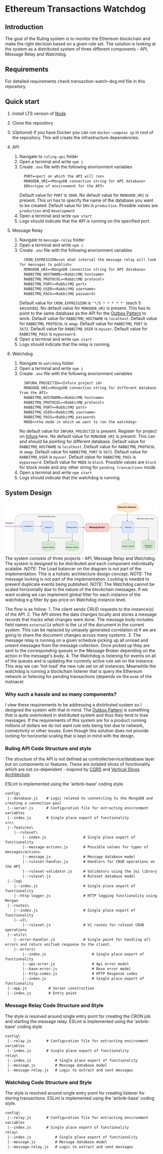 # Ethereum Transactions Watchdog

## Introduction

The goal of the Ruling system is to monitor the Ethereum blockchain and make the right decision based on a given rule set.
The solution is looking at the system as a distributed system of three different components - API, Message Relay and Watchdog.

## Requirements

For detailed requirements check transaction-watch-dog.md file in this repository.

## Quick start

1. Install LTS version of [Node](https://nodejs.org/en/)
2. Clone the repository
3. (_Optional_) If you have Docker you can run `docker-compose up` in root of the repository. This will create the infrastructure dependencies.
4. API
   1. Navigate to `ruling-api` folder
   2. Open a terminal and write `npm i`
   3. Create `.env` file with the following envrionment variables
      ```
        PORT=<port on which the API will run>
        MONGODB_URI=<MongoDB connection string for API database>
        ENV=<type of environment for the API>
      ```
      Default value for `PORT` is `3000`.
      No default value for `MONGODB_URI` is present. This uri has to specify the name of the database you want to be created.
      Default value for `ENV` is `production`. Possible values are `production` and `development`
   4. Open a terminal and write `npm start`
   5. Logs should indicate that the API is running on the specified port.
5. Message Relay

   1. Navigate to `message-relay` folder
   2. Open a terminal and write `npm i`
   3. Create `.env` file with the following envrionment variables
      ```
        CRON_EXPRESSION=<at what interval the message relay will look for messages to publish>
        MONGODB_URI=<MongoDB connection string for API database>
        RABBITMQ_HOSTNAME=<RabbitMQ hostname>
        RABBITMQ_PROTOCOL=<RabbitMQ protocol>
        RABBITMQ_PORT=<RabbitMQ port>
        RABBITMQ_USER=<RabbitMQ username>
        RABBITMQ_PASS=<RabbitMQ password>
      ```
      Default value for `CRON_EXPRESSION` is `'*/5 * * * * *'` (each 5 seconds).
      No default value for `MONGODB_URI` is present. This has to point to the same database as the API for the [Outbox Pattern](https://microservices.io/patterns/data/transactional-outbox.html) to work.
      Default value for `RABBITMQ_HOSTNAME` is `localhost`.
      Default value for `RABBITMQ_PROTOCOL` is `amqp`.
      Default value for `RABBITMQ_PORT` is `5672`.
      Default value for `RABBITMQ_USER` is `myuser`.
      Default value for `RABBITMQ_PASS` is `mypassword`.
   4. Open a terminal and write `npm start`
   5. Logs should indicate that the relay is running.

6. Watchdog
   1. Navigate to `watchdog` folder
   2. Open a terminal and write `npm i`
   3. Create `.env` file with the following envrionment variables
      ```
        INFURA_PROJECTID=<Infura project id>
        MONGODB_URI=<MongoDB connection string for different database from the API>
        RABBITMQ_HOSTNAME=<RabbitMQ hostname>
        RABBITMQ_PROTOCOL=<RabbitMQ protocol>
        RABBITMQ_PORT=<RabbitMQ port>
        RABBITMQ_USER=<RabbitMQ username>
        RABBITMQ_PASS=<RabbitMQ password>
        MODE=<the mode in which we want to run the watchdog>
      ```
      No default value for `INFURA_PROJECTID` is present. Register for project on [Infura](https://infura.io/) here.
      No default value for `MONGODB_URI` is present. This can and _should_ be pointing for different database.
      Default value for `RABBITMQ_HOSTNAME` is `localhost`.
      Default value for `RABBITMQ_PROTOCOL` is `amqp`.
      Default value for `RABBITMQ_PORT` is `5672`.
      Default value for `RABBITMQ_USER` is `myuser`.
      Default value for `RABBITMQ_PASS` is `mypassword`.
      Default value for `MODE` is `block`. Possible values are `block` for block mode and _any_ other string for `pending transactions` mode.
   4. Open a terminal and write `npm start`
   5. Logs should indicate that the watchdog is running.

## System Design

![System Design Schema](https://github.com/NikolayPIvanov/transaction-watch-dog/blob/main/transaction-watch-dog-schema.drawio.png)
The system consists of three projects - API, Message Relay and Watchdog.
The system is designed to be distributed and each component individually scalable.
_NOTE:_ The Load balancer on the diagram is not part of the implementation. This is a holistic architecture design concept.
_NOTE:_ The message locking is not part of the implementation. Locking is needed to prevent duplicate events being published.
_NOTE:_ The Watchdog cannot be scaled horizontally due to the nature of the blockchain messages. If we want scaling we can implement global filter for each instance of the watchdog e.g filter by gas price on Watchdog instance level.

The flow is as follow: 1. The client sends CRUD requests to the instance(s) of the API. 2. The API stores the data changes locally and stores a message records that tracks what changes were done. The message body includes field names `externalId` which is the `id` of the document in the current system. This can be replaced by uniquely generated correlation id if we are going to share the document changes across many systems. 3. The message relay is running on a given schedule picking up all unread and unsent messages from the message collection. Once picked up they are sent to the corresponding queues in the Message Broker depending on the action in the message's body. 4. The Watchdog is listening for events on all of the queues and is updating the currently active rule set on the instance. This way we can 'hot load' the new rule set on all instances. Meanwhile the watchdog is running a blockchain listener that is query the Ethereum network or listening for pending transactions (depends on the `mode` of the instnace)

### Why such a hassle and so many components?

I view these requirements to be addressing a distirbuted system so I designed the system with that in mind. The [Outbox Pattern](https://microservices.io/patterns/data/transactional-outbox.html) is something that is quite overlooked in distributed system and thus they tend to lose messages. If the requirements of this system are for a product running millions of dollars we do not want rule sets being lost due to network, connectivity or other issues. Even though this solution does not provide locking for horizontal scaling that is kept in mind with the design.

### Ruling API Code Structure and style

The structure of the API is not defined as controller/service/database layer but on components or features. These are isolated slices of functionality which are not co-dependent - inspired by [CQRS](https://github.com/jasontaylordev/CleanArchitecture) and [Vertical Slices Architecture](https://en.wikipedia.org/wiki/Vertical_slice).

ESLint is implemented using the 'airbnb-base' coding style.

```
config\
 |--database.js    # Logic related to connetcting to the MongoDB and creating a connection pool
 |--server.js      # Configuration file for extracting environment variables
 |--index.js       # Single place export of functionality
src\
 |--features\
    |--ruleset\
        |--index.js                 # Single place export of functionality
        |--message-actions.js       # Possible values for types of messages/actions.
        |--message.js               # Message database model
        |--ruleset-handler.js       # Handlers for CRUD operations on the API
        |--ruleset-validator.js     # Validators using the Joi library
        |--ruleset.js               # Ruleset database model
 |--log\
    |--index.js                     # Single place export of functionality
    |--http-logger.js               # HTTP logging functionality using Morgan
 |--routes\
    |--index.js                     # Single place export of functionality
    |--v1\
        |--ruleset.js               # V1 routes for ruleset CRUD operations
 |--utils\
    |--error-handler.js             # Single point for handling all errors and return unified response to the client.
    |--errors\
        |--index.js                     # Single place export of functionality
        |--api-error.js                 # Api error model
        |--base-error.js                # Base error model
        |--http-codes.js                # HTTP Response codes
        |--index.js                     # Single place export of functionality
 |--app.js          # Server construction
 |--index.js        # Entry point
```

### Message Relay Code Structure and Style

The style is resolved around single entry point for creating the CRON job and starting the message relay.
ESLint is implemented using the 'airbnb-base' coding style.

```
config\
 |--relay.js       # Configuration file for extracting environment variables
 |--index.js       # Single place export of functionality
relay\
 |--index.js           # Single place export of functionality
 |--message.js         # Message database model
 |--message-relay.js   # Logic to extract and sent messages
```

### Watchdog Code Structure and Style

The style is resolved around single entry point for creating listener for storing transactions.
ESLint is implemented using the 'airbnb-base' coding style.

```
config\
 |--relay.js       # Configuration file for extracting environment variables
 |--index.js       # Single place export of functionality
relay\
 |--index.js           # Single place export of functionality
 |--message.js         # Message database model
 |--message-relay.js   # Logic to extract and sent messages
```
